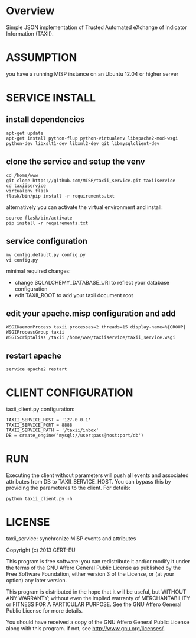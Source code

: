 Overview
========

Simple JSON implementation of Trusted Automated eXchange of Indicator 
Information (TAXII).

ASSUMPTION
==========
you have a running MISP instance on an Ubuntu 12.04 or higher server

SERVICE INSTALL
=======
install dependencies
---------------------
    apt-get update
    apt-get install python-flup python-virtualenv libapache2-mod-wsgi python-dev libxslt1-dev libxml2-dev git libmysqlclient-dev

clone the service and setup the venv
------------------------------------
    cd /home/www
    git clone https://github.com/MISP/taxii_service.git taxiiservice
    cd taxiiservice
    virtualenv flask
    flask/bin/pip install -r requirements.txt

alternatively you can activate the virtual environment and install:

    source flask/bin/activate
    pip install -r requirements.txt

service configuration
----------------------
    mv config.default.py config.py
    vi config.py

minimal required changes:
* change SQLALCHEMY_DATABASE_URI to reflect your database configuration
* edit TAXII_ROOT to add your taxii document root

edit your apache.misp configuration and add
--------------------------------------------
    WSGIDaemonProcess taxii processes=2 threads=15 display-name=%{GROUP}
    WSGIProcessGroup taxii
    WSGIScriptAlias /taxii /home/www/taxiiservice/taxii_service.wsgi

restart apache
--------------

    service apache2 restart

CLIENT CONFIGURATION
====================

taxii_client.py configuration:

    TAXII_SERVICE_HOST = '127.0.0.1'
    TAXII_SERVICE_PORT = 8888
    TAXII_SERVICE_PATH = '/taxii/inbox'
    DB = create_engine('mysql://user:pass@host:port/db')


RUN
===

Executing the client without parameters will push all events and associated attributes from
DB to TAXII_SERVICE_HOST. You can bypass this by providing the parameteres to the client.
For details:

    python taxii_client.py -h

LICENSE
=======

taxii_service: synchronize MISP events and attributes

Copyright (c) 2013 CERT-EU

This program is free software: you can redistribute it and/or modify
it under the terms of the GNU Affero General Public License as
published by the Free Software Foundation, either version 3 of the
License, or (at your option) any later version.

This program is distributed in the hope that it will be useful,
but WITHOUT ANY WARRANTY; without even the implied warranty of
MERCHANTABILITY or FITNESS FOR A PARTICULAR PURPOSE.  See the
GNU Affero General Public License for more details.

You should have received a copy of the GNU Affero General Public License
along with this program.  If not, see <http://www.gnu.org/licenses/>.
